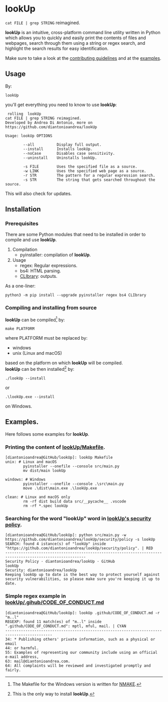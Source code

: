# lookUp

`cat FILE | grep STRING` reimagined.  

**lookUp** is an intuitive, cross-platform command line utility written in Python which allows you to quickly and easily print the contents of files and webpages, search through them using a string or regex search, and highlight the search results for easy identification.  

Make sure to take a look at the [contributing guidelines](https://github.com/diantonioandrea/lookUp/blob/main/.github/CONTRIBUTING.md) and at the [examples](#examples).

## Usage

By:

	lookUp

you'll get everything you need to know to use **lookUp**:

```
 rolling  lookUp 
cat FILE | grep STRING reimagined.
Developed by Andrea Di Antonio, more on https://github.com/diantonioandrea/lookUp

Usage: lookUp OPTIONS

        --all          Display full output.
        --install      Installs lookUp.
        --noCase       Disables case sensitivity.
        --uninstall    Uninstalls lookUp.

        -s FILE        Uses the specified file as a source.
        -w LINK        Uses the specified web page as a source.
        -r STR         The pattern for a regular expression search.
        -s STR         The string that gets searched throughout the source.
```

This will also check for updates.

## Installation

### Prerequisites

There are some Python modules that need to be installed in order to compile and use **lookUp**.

1. Compilation
	* pyinstaller: compilation of **lookUp**.
2. Usage
	* regex: Regular expressions.
	* bs4: HTML parsing.
	* [CLIbrary](https://github.com/diantonioandrea/CLIbrary): outputs.

As a one-liner:

	python3 -m pip install --upgrade pyinstaller regex bs4 CLIbrary

### Compiling and installing from source

**lookUp** can be compiled[^1] by:

	make PLATFORM

where PLATFORM must be replaced by:

* windows
* unix (Linux and macOS)

based on the platform on which **lookUp** will be compiled.  
**lookUp** can be then installed[^2] by:

	./lookUp --install

or

	.\lookUp.exe --install

on Windows.

[^1]: The Makefile for the Windows version is written for [NMAKE](https://learn.microsoft.com/en-gb/cpp/build/reference/nmake-reference?view=msvc-170).
[^2]: This is the only way to install **lookUp**.

## Examples.

Here follows some examples for **lookUp**.  

### Printing the content of [lookUp/Makefile](https://github.com/diantonioandrea/lookUp/blob/main/Makefile).

	[diantonioandrea@GitHub/lookUp]: lookUp Makefile 
	unix: # Linux and macOS
			pyinstaller --onefile --console src/main.py
			mv dist/main lookUp

	windows: # Windows
			pyinstaller --onefile --console .\src\main.py
			move .\dist\main.exe .\lookUp.exe

	clean: # Linux and macOS only
			rm -rf dist build data src/__pycache__ .vscode
			rm -rf *.spec lookUp

### Searching for the word "lookUp" word in [lookUp's security policy](https://github.com/diantonioandrea/lookUp/security/policy).

	[diantonioandrea@GitHub/lookUp]: python src/main.py -w https://github.com/diantonioandrea/lookUp/security/policy -s lookUp
	SEARCH: found 4 istance(s) of "lookUp" inside "https://github.com/diantonioandrea/lookUp/security/policy". | RED
	----------------------------------------------------------------------------------------------------------
	Security Policy · diantonioandrea/lookUp · GitHub
	lookUp
	Security: diantonioandrea/lookUp
	Keeping lookUp up to date is the best way to protect yourself against security vulnerabilities, so please make sure you're keeping it up to date.

### Simple regex example in [lookUp/.gihub/CODE_OF_CONDUCT.md](https://github.com/diantonioandrea/lookUp/blob/main/.github/CODE_OF_CONDUCT.md)

	[diantonioandrea@GitHub/lookUp]: lookUp .github/CODE_OF_CONDUCT.md -r "m..l"  
	REGEXP: found 11 match(es) of "m..l" inside ".github/CODE_OF_CONDUCT.md": mptl, mful, mail. | CYAN
	-------------------------------------------------------------------------------------------
	34: * Publishing others' private information, such as a physical or email
	44: or harmful.
	55: Examples of representing our community include using an official e-mail address,
	63: mail@diantonioandrea.com.
	64: All complaints will be reviewed and investigated promptly and fairly.
